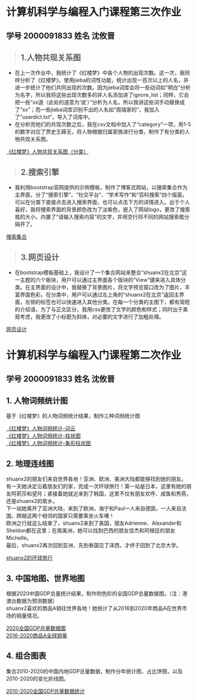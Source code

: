 # 计算机科学与编程入门课程第三次作业  
## 学号 2000091833 姓名 沈攸晋  
> ## 1.人物共现关系图  
  
* 在上一次作业中，我统计了《红楼梦》中各个人物的出现次数。这一次，我同样分析了《红楼梦》，使用jieba的词性功能，统计出现一百次以上的人名，并进一步统计了他们共同出现的次数。因为jieba词库会将一些动词如“明白”分析为名字，所以我将这些出现次数多的非人名添加进了ignore_list；同样，它会把一些“xx道（此处的道意为‘说’）”分析为人名，所以我讲这些词手动替换成了“xx”；而一些jieba词库识别不出的人名如“周瑞家的”，我加入了“userdict.txt”，导入了词库中。  
* 在分析完他们的共现次数之后，我在csv文档中加入了“category”一项，用1-5的数字对应了贾史王薛无，将人物根据归属家族进行分类，制作了有分类的人物共现关系图。  
  
[《红楼梦》人物共现关系图（分类）](https://shuanx2.github.io/cate_honglou.html)  
  
> ## 2.搜索引擎  
  
* 我利用bootstrap官网提供的示例模板，制作了博客式网站，以搜索集合作为主界面，分了“搜索引擎”、“社交平台”、“学术写作”和“百科搜索”四个版面，可以在分类下直接点击进入搜索界面，也可以点击下方的详情进入。出于个人喜好，我将搜索界面的背景颜色改为了淡紫色，嵌入了网站logo，更改了搜索框的大小，内置了“请输入搜索内容”的文字，并用空行将不同的网站搜索框分隔开了。  
  
[搜索集合](https://shuanx2.github.io/search.html)  
> ## 3.网页设计  
  
* 在bootstrap模板基础上，我设计了一个集合网站来整合“shuanx2在北京”这一主题的六个板块，用户可以通过主界面各个版块的“View”键来进入具体分类。在主界面的设计中，我替换了背景图片，将文字预览窗口改为了图片，丰富界面色彩。在分类中，用户可以通过左上角的“shuanx2在北京”返回主界面，左侧的标签也可以快速进入其他分类。在每一个分类的主图下，都有简短的介绍语，为了与正文区分，我用css更改了文字的颜色和样式；同时出于美观考虑，我更改了小标题为斜体，对必要的文字进行了加粗处理。  
  
[网页设计](https://shuanx2.github.io/design.html)   
  
# 计算机科学与编程入门课程第二次作业
## 学号 2000091833 姓名 沈攸晋  
## 1. 人物词频统计图
基于《红楼梦》的人物词频统计结果，制作三种词频统计图  
  
[《红楼梦》人物词频统计-词云](https://shuanx2.github.io/name_count_wordcloud.html)  
[《红楼梦》人物词频统计-柱状图](https://shuanx2.github.io/name_count_bar.html)  
[《红楼梦》人物词频统计-象形柱状图](https://shuanx2.github.io/name_count_pictorialbar.html)  
## 2. 地理连线图
shuanx2的朋友们来自世界各地！亚洲、欧洲、美洲大陆都能够找到她的朋友。有一天她决定沿着朋友们的家，完成一次环球旅行！第一站是日本，这里有她的朋友阿莉莎和望月；紧接着她就近来到了韩国，这里不仅有朋友欢呼、咸鱼和秀燕，还是shuanx2的故乡。  
下一站她离开了亚洲大陆，来到了欧洲，海宁和Paul一人来自德国，一人来自法国，跨越这两个相邻的国家只需要乘坐火车噢！  
欧洲之行就这么结束了，shuanx2来到了美国，朋友Adrienne、Alexander和Sheldon都在这里；在南美洲，她可以找到巴西的朋友佳杰和阿根廷的朋友Michelle。  
最后，shuanx2再次回到亚洲，先到泰国见了泽西，才终于回到了北京大学。  
  
[shuanx2的环球旅行](https://shuanx2.github.io/worldtravel.html)  
## 3. 中国地图、世界地图
根据2020中国GDP总量统计结果，制作附色阶的全国GDP总量数据图。（注：港澳台数据为预测数据）  
shuanx2喜欢的商品A销往世界各地！她统计了从2016到2020年商品A在世界市场的销量情况。  
  
[2020全国GDP总量数据图](https://shuanx2.github.io/GDP2020.html)  
[2016-2020商品A全球销量](https://shuanx2.github.io/mapworld.html)  
## 4. 组合图表
集合2010-2020的中国内地GDP总量数据，制作分年统计图、占比饼图，以及2010-2020的变化折线图。  
  
[2010-2020全国GDP总量数据统计](https://shuanx2.github.io/china_gdp_from_2010_to_2020.html)  
